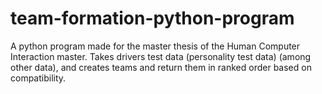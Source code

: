 # team-formation-python-program
A python program made for the master thesis of the Human Computer Interaction master. Takes drivers test data (personality test data) (among other data), and creates teams and return them in ranked order based on compatibility. 
